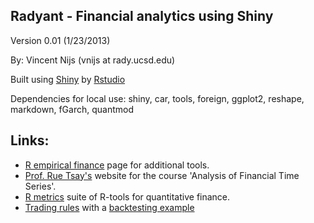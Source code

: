 ## Radyant - Financial analytics using Shiny

Version 0.01 (1/23/2013)

By: Vincent Nijs (vnijs at rady.ucsd.edu)

Built using [Shiny](http://www.rstudio.com/shiny/) by [Rstudio](http://www.rstudio.com/)

Dependencies for local use: shiny, car, tools, foreign, ggplot2, reshape, markdown, fGarch, quantmod

## Links:
- [R empirical finance](http://cran.r-project.org/web/views/Finance.html) page for additional tools.
- [Prof. Rue Tsay's](http://faculty.chicagobooth.edu/ruey.tsay/teaching/bs41202/sp2012/) website for the course 'Analysis of Financial Time Series'.
- [R metrics](https://www.rmetrics.org/) suite of R-tools for quantitative finance.
- [Trading rules](http://cran.r-project.org/web/packages/TTR/) with a [backtesting example](http://blog.fosstrading.com/2011/03/how-to-backtest-strategy-in-r.html)